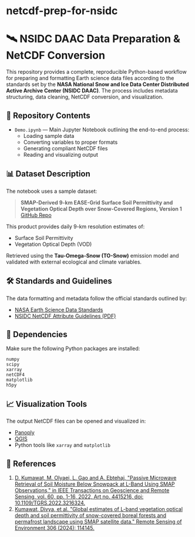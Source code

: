 # netcdf-prep-for-nsidc

# 🛰️ NSIDC DAAC Data Preparation & NetCDF Conversion

This repository provides a complete, reproducible Python-based workflow for preparing and formatting Earth science data files according to the standards set by the **NASA National Snow and Ice Data Center Distributed Active Archive Center (NSIDC DAAC)**. The process includes metadata structuring, data cleaning, NetCDF conversion, and visualization.

## 📂 Repository Contents

- `Demo.ipynb` — Main Jupyter Notebook outlining the end-to-end process:
  - Loading sample data
  - Converting variables to proper formats
  - Generating compliant NetCDF files
  - Reading and visualizing output

## 📊 Dataset Description

The notebook uses a sample dataset:
> **SMAP-Derived 9-km EASE-Grid Surface Soil Permittivity and Vegetation Optical Depth over Snow-Covered Regions, Version 1**  
> [GitHub Repo](https://github.com/aebtehaj/SM-Snow-L-band)

This product provides daily 9-km resolution estimates of:
- Surface Soil Permittivity
- Vegetation Optical Depth (VOD)

Retrieved using the **Tau-Omega-Snow (TO-Snow)** emission model and validated with external ecological and climate variables.

## 🛠️ Standards and Guidelines

The data formatting and metadata follow the official standards outlined by:
- [NASA Earth Science Data Standards](https://www.earthdata.nasa.gov/about/standards)
- [NSIDC NetCDF Attribute Guidelines (PDF)](https://nsidc.org/sites/default/files/documents/other/nsidc-guidelines-netcdf-attributes.pdf)

## 🧰 Dependencies

Make sure the following Python packages are installed:
```
numpy
scipy
xarray
netCDF4
matplotlib
h5py
```

## 📈 Visualization Tools

The output NetCDF files can be opened and visualized in:
- [Panoply](https://www.giss.nasa.gov/tools/panoply/)
- [QGIS](https://qgis.org/)
- Python tools like `xarray` and `matplotlib`

## 📜 References

1. [D. Kumawat, M. Olyaei, L. Gao and A. Ebtehaj, "Passive Microwave Retrieval of Soil Moisture Below Snowpack at L-Band Using SMAP Observations," in IEEE Transactions on Geoscience and Remote Sensing, vol. 60, pp. 1-16, 2022, Art no. 4415216, doi: 10.1109/TGRS.2022.3216324.](https://ieeexplore.ieee.org/abstract/document/9927161)  
2. [Kumawat, Divya, et al. "Global estimates of L-band vegetation optical depth and soil permittivity of snow-covered boreal forests and permafrost landscape using SMAP satellite data." Remote Sensing of Environment 306 (2024): 114145.](https://www.sciencedirect.com/science/article/pii/S0034425724001561)
